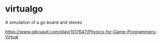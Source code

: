 virtualgo
=========

A simulation of a go board and stones

https://www.gdcvault.com/play/1017647/Physics-for-Game-Programmers-Virtual
